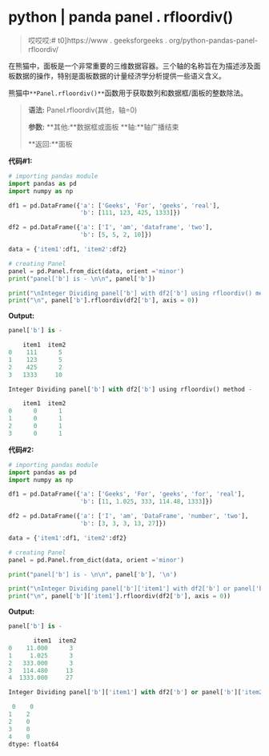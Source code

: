 # python | panda panel . rfloordiv()

> 哎哎哎:# t0]https://www . geeksforgeeks . org/python-pandas-panel-rfloordiv/

在熊猫中，面板是一个非常重要的三维数据容器。三个轴的名称旨在为描述涉及面板数据的操作，特别是面板数据的计量经济学分析提供一些语义含义。

熊猫中`**Panel.rfloordiv()**`函数用于获取数列和数据框/面板的整数除法。

> **语法:** Panel.rfloordiv(其他，轴=0)
> 
> **参数:**
> **其他:**数据框或面板
> **轴:**轴广播结束
> 
> **返回:**面板

**代码#1:**

```py
# importing pandas module 
import pandas as pd 
import numpy as np 

df1 = pd.DataFrame({'a': ['Geeks', 'For', 'geeks', 'real'], 
                    'b': [111, 123, 425, 1333]}) 

df2 = pd.DataFrame({'a': ['I', 'am', 'dataframe', 'two'], 
                    'b': [5, 5, 2, 10]}) 

data = {'item1':df1, 'item2':df2}

# creating Panel 
panel = pd.Panel.from_dict(data, orient ='minor') 
print("panel['b'] is - \n\n", panel['b']) 

print("\nInteger Dividing panel['b'] with df2['b'] using rfloordiv() method - \n") 
print("\n", panel['b'].rfloordiv(df2['b'], axis = 0)) 
```

**Output:**

```py
panel['b'] is - 

    item1  item2
0    111      5
1    123      5
2    425      2
3   1333     10

Integer Dividing panel['b'] with df2['b'] using rfloordiv() method - 

    item1  item2
0      0      1
1      0      1
2      0      1
3      0      1

```

**代码#2:**

```py
# importing pandas module 
import pandas as pd 
import numpy as np 

df1 = pd.DataFrame({'a': ['Geeks', 'For', 'geeks', 'for', 'real'], 
                    'b': [11, 1.025, 333, 114.48, 1333]}) 

df2 = pd.DataFrame({'a': ['I', 'am', 'DataFrame', 'number', 'two'], 
                    'b': [3, 3, 3, 13, 27]})                     

data = {'item1':df1, 'item2':df2} 

# creating Panel 
panel = pd.Panel.from_dict(data, orient ='minor') 

print("panel['b'] is - \n\n", panel['b'], '\n') 

print("\nInteger Dividing panel['b']['item1'] with df2['b'] or panel['b']['item2'] using rfloordiv() method - \n") 
print("\n", panel['b']['item1'].rfloordiv(df2['b'], axis = 0)) 
```

**Output:**

```py
panel['b'] is - 

       item1  item2
0    11.000      3
1     1.025      3
2   333.000      3
3   114.480     13
4  1333.000     27 

Integer Dividing panel['b']['item1'] with df2['b'] or panel['b']['item2'] using rfloordiv() method - 

 0    0
1    2
2    0
3    0
4    0
dtype: float64

```